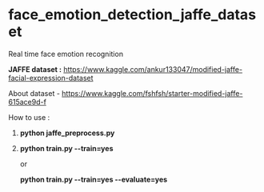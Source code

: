 # face_emotion_detection_jaffe_dataset
Real time face emotion recognition

**JAFFE dataset :**
https://www.kaggle.com/ankur133047/modified-jaffe-facial-expression-dataset

About dataset - https://www.kaggle.com/fshfsh/starter-modified-jaffe-615ace9d-f

How to use :
  1.  **python jaffe_preprocess.py**
  2.  **python train.py --train=yes**
  
      or
      
      **python train.py --train=yes --evaluate=yes**
